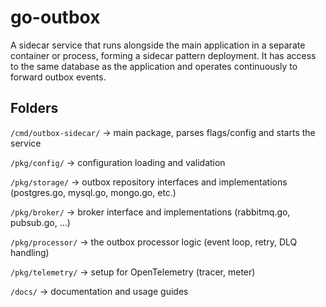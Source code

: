 # go-outbox
A sidecar service that runs alongside the main application in a separate container or process, forming a sidecar pattern deployment. It has access to the same database as the application and operates continuously to forward outbox events.


## Folders

`/cmd/outbox-sidecar/`    -> main package, parses flags/config and starts the service

`/pkg/config/`            -> configuration loading and validation

`/pkg/storage/`           -> outbox repository interfaces and implementations (postgres.go, mysql.go, mongo.go, etc.)

`/pkg/broker/`            -> broker interface and implementations (rabbitmq.go, pubsub.go, ...)

`/pkg/processor/`         -> the outbox processor logic (event loop, retry, DLQ handling)

`/pkg/telemetry/`         -> setup for OpenTelemetry (tracer, meter)

`/docs/`                  -> documentation and usage guides
